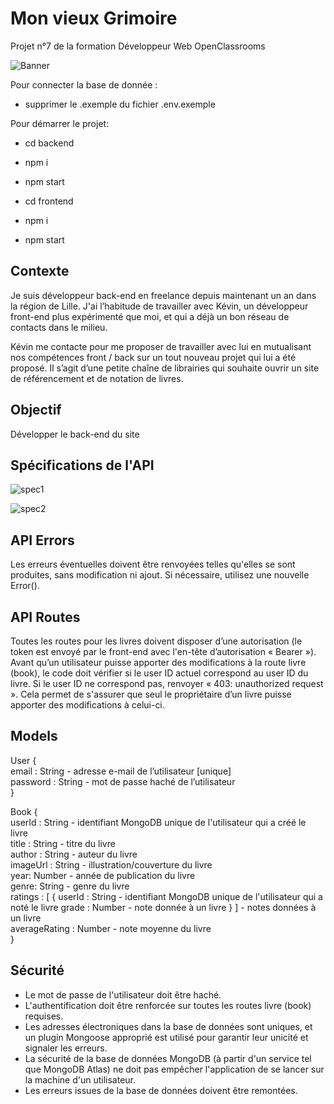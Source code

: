 # Mon vieux Grimoire

Projet n°7 de la formation Développeur Web OpenClassrooms

![Banner](/imagesreadme/16654934257102_DW-P7-Back-end_company-banner.png)

Pour connecter la base de donnée :

- supprimer le .exemple du fichier .env.exemple

Pour démarrer le projet:

- cd backend
- npm i
- npm start

- cd frontend
- npm i
- npm start

## Contexte

Je suis développeur back-end en freelance depuis maintenant un an dans la région de Lille. J'ai l’habitude de travailler avec Kévin, un développeur front-end plus expérimenté que moi, et qui a déjà un bon réseau de contacts dans le milieu.

Kévin me contacte pour me proposer de travailler avec lui en mutualisant nos compétences front / back sur un tout nouveau projet qui lui a été proposé. Il s’agit d’une petite chaîne de librairies qui souhaite ouvrir un site de référencement et de notation de livres.

## Objectif

Développer le back-end du site

## Spécifications de l'API

![spec1](/imagesreadme/spec1.png)

![spec2](/imagesreadme/spec2.png)

## API Errors

Les erreurs éventuelles doivent être renvoyées telles qu'elles se sont produites, sans modification ni ajout. Si nécessaire, utilisez une nouvelle Error().

## API Routes

Toutes les routes pour les livres doivent disposer d’une autorisation (le token est envoyé par le front-end avec l'en-tête d’autorisation « Bearer »). Avant qu’un utilisateur puisse apporter des modifications à la route livre (book), le code doit vérifier si le user ID actuel correspond au user ID du livre. Si le user ID ne correspond pas, renvoyer « 403: unauthorized request ». Cela permet de s'assurer que seul le propriétaire d’un livre puisse apporter des modifications à celui-ci.

## Models

User {  
 email : String - adresse e-mail de l’utilisateur [unique]  
 password : String - mot de passe haché de l’utilisateur  
}

Book {  
 userId : String - identifiant MongoDB unique de l'utilisateur qui a créé le livre  
 title : String - titre du livre  
 author : String - auteur du livre  
 imageUrl : String - illustration/couverture du livre  
 year: Number - année de publication du livre  
 genre: String - genre du livre  
 ratings : [
 {
 userId : String - identifiant MongoDB unique de l'utilisateur qui a noté le livre
 grade : Number - note donnée à un livre
 }
 ] - notes données à un livre  
 averageRating : Number - note moyenne du livre  
}

## Sécurité

- Le mot de passe de l'utilisateur doit être haché.
- L'authentification doit être renforcée sur toutes les routes livre (book) requises.
- Les adresses électroniques dans la base de données sont uniques, et un plugin Mongoose approprié est utilisé pour garantir leur unicité et signaler les erreurs.
- La sécurité de la base de données MongoDB (à partir d'un service tel que MongoDB Atlas) ne doit pas empêcher l'application de se lancer sur la machine d'un utilisateur.
- Les erreurs issues de la base de données doivent être remontées.
